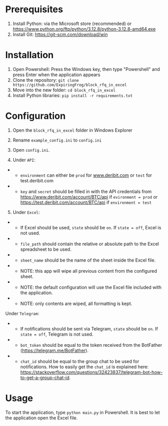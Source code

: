 # Prerequisites
1. Install Python: via the Microsoft store (recommended) or https://www.python.org/ftp/python/3.12.8/python-3.12.8-amd64.exe
2. Install Git: https://git-scm.com/download/win

# Installation
1. Open Powershell: Press the Windows key, then type "Powershell" and press Enter when the application appears
2. Clone the repository: `git clone https://github.com/ExpiringFrog/block_rfq_in_excel`
3. Move into the new folder: `cd block_rfq_in_excel`
4. Install Python libraries: `pip install -r requirements.txt`

# Configuration
1. Open the `block_rfq_in_excel` folder in Windows Explorer
2. Rename `example_config.ini` to `config.ini`

3. Open `config.ini`.

4. Under `API`:
- - `environment` can either be `prod` for www.deribit.com or `test` for test.deribit.com
- - `key` and `secret` should be filled in with the API credentials from https://www.deribit.com/account/BTC/api if `evironment = prod` or https://test.deribit.com/account/BTC/api if `environment = test`

5. Under `Excel`:
- - If Excel should be used, `state` should be `on`. If `state = off`, Excel is not used.
- - `file_path` should contain the relative or absolute path to the Excel spreadsheet to be used.
- - `sheet_name` should be the name of the sheet inside the Excel file.
- - NOTE: this app will wipe all previous content from the configured sheet.
- - NOTE: the default configuration will use the Excel file included with the application.
- - NOTE: only contents are wiped, all formatting is kept.

Under `Telegram`:
- - If notifications should be sent via Telegram, `state` should be `on`. If `state = off`, Telegram is not used.
- - `bot_token` should be equal to the token received from the BotFather (https://telegram.me/BotFather).
- - `chat_id` should be equal to the group chat to be used for notifications. How to easily get the `chat_id` is explained here: https://stackoverflow.com/questions/32423837/telegram-bot-how-to-get-a-group-chat-id.

# Usage
To start the application, type `python main.py` in Powershell.
It is best to let the application open the Excel file.